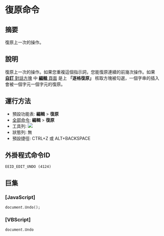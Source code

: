 # 復原命令

## 摘要

復原上一次的操作。

## 說明

復原上一次的操作。如果您重複這個指示詞，您能復原連續的前幾次操作。如果 [**自訂** 對話方塊](../../dlg/customize/index) 中 [**編輯** 頁面](../../dlg/customize/edit/index) 是上
**「逐格復原」** 核取方塊被勾選，一個字串的插入會被一個字元一個字元的復原。

## 運行方法

- 預設功能表: **編輯** \> **復原**
- [全部命令](../tools/all_commands): **編輯** \> **復原**
- 工具列: ![](../../images/editundo..png)
- 狀態列: 無
- 預設捷徑: CTRL+Z 或 ALT+BACKSPACE

## 外掛程式命令ID

```
EEID_EDIT_UNDO (4124)
```

## 巨集

### \[JavaScript\]

```
document.Undo();
```

### \[VBScript\]

```
document.Undo
```
